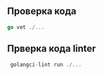 



## Проверка кода 

```go
go vet ./...
```



## Прверка кода linter

```go
 golangci-lint run ./...
```